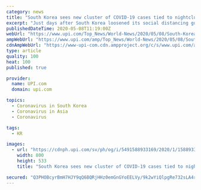 ```yaml
---
category: news
title: "South Korea sees new cluster of COVID-19 cases tied to nightclubs"
excerpt: "Just days after South Korea loosened its social distancing guidelines, a new COVID-19 cluster infection has sprung up in the capital city of Seoul tied to several nightclubs."
publishedDateTime: 2020-05-08T11:19:00Z
webUrl: "https://www.upi.com/Top_News/World-News/2020/05/08/South-Korea-sees-new-cluster-of-COVID-19-cases-tied-to-nightclubs/5491588933169/?rc_fifo=2"
ampWebUrl: "https://www.upi.com/amp/Top_News/World-News/2020/05/08/South-Korea-sees-new-cluster-of-COVID-19-cases-tied-to-nightclubs/5491588933169/"
cdnAmpWebUrl: "https://www-upi-com.cdn.ampproject.org/c/s/www.upi.com/amp/Top_News/World-News/2020/05/08/South-Korea-sees-new-cluster-of-COVID-19-cases-tied-to-nightclubs/5491588933169/"
type: article
quality: 100
heat: 100
published: true

provider:
  name: UPI.com
  domain: upi.com

topics:
  - Coronavirus in South Korea
  - Coronavirus in Asia
  - Coronavirus

tags:
  - KR

images:
  - url: "https://cdnph.upi.com/sv/ph/og/i/5491588933169/2020/1/15889336461184/v1.5/South-Korea-sees-new-cluster-of-COVID-19-cases-tied-to-nightclubs.jpg"
    width: 800
    height: 533
    title: "South Korea sees new cluster of COVID-19 cases tied to nightclubs"

secured: "Q3PHOBcyrBmH7HJY9qQ6BQRjHHz0emGnGYoEELVy/9k2wYiQlpgRe732sLA4rHnGeKd8R54uLDnDhZGC9cufekS1voNWbMewQoom/G3eHrZxEycv/lF17w69GESE8hxikuohb6pqZEgPMkwbIwkSmI1xifCnsLQDAIsOxmM/dm1UIJ7Iv+mjwxATwKAw2AzUP6HxqhkqXPaQUY5kTpkZ1ISGySrSW5t8xAuy9XWxpuaJId38Wwm5Jyag08zqyWTBu3J5rWqarmwzKLXyLSXlvRxSWVPI8jMPZ22ErXMPwScO/fSVuoAJIvRwj2K65JPS;Al5J+VEPUnh+hsM7XJVhNQ=="
---
```


